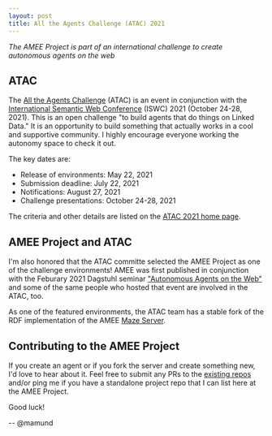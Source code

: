 ```yaml
---
layout: post
title: All the Agents Challenge (ATAC) 2021
---
```


_The AMEE Project is part of an international challenge to create autonomous agents on the web_

## ATAC
The [All the Agents Challenge](https://all-agents-challenge.github.io/atac2021/) (ATAC) is an event in conjunction with the [International Semantic Web Conference](https://iswc2021.semanticweb.org/) (ISWC) 2021 (October 24-28, 2021). This is an open challenge "to build agents that do things on Linked Data." It is an opportunity to build something that actually works in a cool and supportive community. I highly encourage everyone working the autonomy space to check it out.

The key dates are:

 * Release of environments: May 22, 2021
 * Submission deadline: July 22, 2021
 * Notifications: August 27, 2021
 * Challenge presentations: October 24-28, 2021
 
The criteria and other details are listed on the [ATAC 2021 home page](https://all-agents-challenge.github.io/atac2021/).

## AMEE Project and ATAC
I'm also honored that the ATAC committe selected the AMEE Project as one of the challenge environments! AMEE was first published in conjunction with the Feburary 2021 Dagstuhl seminar ["Autonomous Agents on the Web"](https://www.dagstuhl.de/en/program/calendar/semhp/?semnr=21072) and some of the same people who hosted that event are involved in the ATAC, too. 

As one of the featured environments, the ATAC team has a stable fork of the RDF implementation of the AMEE [Maze Server](https://github.com/all-agents-challenge/maze-server). 

## Contributing to the AMEE Project
If you create an agent or if you fork the server and create something new, I'd love to hear about it. Feel free to submit any PRs to the [existing repos](https://github.com/amee-project) and/or ping me if you have a standalone project repo that I can list here at the AMEE Project. 

Good luck!

-- @mamund

